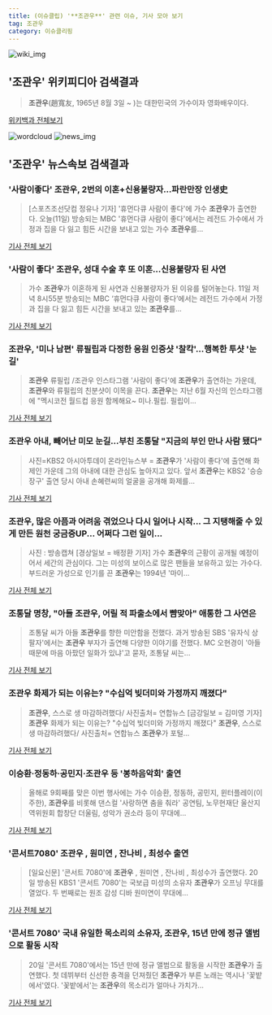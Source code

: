 ```yaml
---
title: (이슈클립) '**조관우**' 관련 이슈, 기사 모아 보기
tag: 조관우
category: 이슈클리핑
---
```

![wiki_img](https://user-images.githubusercontent.com/42597476/44503234-41136a80-a6d0-11e8-9071-6fc6418eafe4.png)
## **'**조관우**'** 위키피디아 검색결과
>**조관우**(趙寬友, 1965년 8월 3일 ~ )는 대한민국의 가수이자 영화배우이다.

<a href="https://ko.wikipedia.org/wiki/조관우" target="_blank">위키백과 전체보기</a>

![wordcloud](https://s3.ap-northeast-2.amazonaws.com/lyrics101-wordcloud/2018-09-11-1536633344.png)
![news_img](https://user-images.githubusercontent.com/42597476/44507050-1206f400-a6e4-11e8-8d98-7ffbfebb353f.png)
## **'**조관우**'** 뉴스속보 검색결과
### '사람이좋다' **조관우**, 2번의 이혼+신용불량자…파란만장 인생史

>[스포츠조선닷컴 정유나 기자] '휴먼다큐 사람이 좋다'에 가수 **조관우**가 출연한다. 오늘(11일) 방송되는 MBC '휴먼다큐 사람이 좋다'에서는 레전드 가수에서 가정과 집을 다 잃고 힘든 시간을 보내고 있는 가수 **조관우**를...

<a href="http://sports.chosun.com/news/ntype.htm?id=201809120100087140006824&servicedate=20180911" target="_blank">기사 전체 보기</a>

### '사람이 좋다' **조관우**, 성대 수술 후 또 이혼…신용불량자 된 사연

>가수 **조관우**가 이혼하게 된 사연과 신용불량자가 된 이유를 털어놓는다. 11일 저녁 8시55분 방송되는 MBC ‘휴먼다큐 사람이 좋다’에서는 레전드 가수에서 가정과 집을 다 잃고 힘든 시간을 보내고 있는 **조관우**를...

<a href="http://news1.kr/articles/?3422908" target="_blank">기사 전체 보기</a>

### **조관우**, '미나 남편' 류필립과 다정한 응원 인증샷 '찰칵'…행복한 투샷 '눈길'

>**조관우** 류필립 /조관우 인스타그램  '사람이 좋다'에 **조관우**가 출연하는 가운데, **조관우**와 류필립의 친분샷이 이목을 끈다.  **조관우**는 지난 6월 자신의 인스타그램에 "멕시코전 월드컵 응원 함께해요~ 미나.필립. 필립이...

<a href="http://www.kyeongin.com/main/view.php?key=20180911001036176" target="_blank">기사 전체 보기</a>

### **조관우** 아내, 빼어난 미모 눈길…부친 조통달 "지금의 부인 만나 사람 됐다"

>사진=KBS2 아시아투데이 온라인뉴스부 = **조관우**가 '사람이 좋다'에 출연해 화제인 가운데 그의 아내에 대한 관심도 높아지고 있다. 앞서 **조관우**는 KBS2 '승승장구' 출연 당시 아내 손혜련씨의 얼굴을 공개해 화제를...

<a href="http://www.asiatoday.co.kr/view.php?key=20180911001103362" target="_blank">기사 전체 보기</a>

### **조관우**, 많은 아픔과 어려움 겪었으나 다시 일어나 시작... 그 지탱해줄 수 있게 만든 원천 궁금증UP... 어쩌다 그런 일이...

>사진 : 방송캡쳐 [경상일보 = 배정환 기자] 가수 **조관우**의 근황이 공개될 예정이어서 세간의 관심이다. 그는 미성의 보이스로 많은 팬들을 보유하고 있는 가수다. 부드러운 가성으로 인기를 끈 **조관우**는 1994년 '마이...

<a href="http://www.ksilbo.co.kr/news/articleView.html?idxno=659074" target="_blank">기사 전체 보기</a>

### 조통달 명창, "아들 **조관우**, 어릴 적 파출소에서 뺨맞아" 애통한 그 사연은

>조통달 씨가 아들 **조관우**를 향한 미안함을 전했다. 과거 방송된 SBS '유자식 상팔자'에서는 **조관우** 부자가 출연해 다양한 이야기를 전했다. MC 오현경이 '아들 때문에 마음 아팠던 일화가 있냐'고 묻자, 조통달 씨는...

<a href="http://www.topstarnews.net/news/articleView.html?idxno=479826" target="_blank">기사 전체 보기</a>

### **조관우** 화제가 되는 이유는? "수십억 빚더미와 가정까지 깨졌다"

>**조관우**, 스스로 생 마감하려했다/ 사진출처= 연합뉴스 [금강일보 = 김미영 기자] **조관우** 화제가 되는 이유는? "수십억 빚더미와 가정까지 깨졌다" **조관우**, 스스로 생 마감하려했다/ 사진출처= 연합뉴스  **조관우**가 포털...

<a href="http://www.ggilbo.com/news/articleView.html?idxno=544651" target="_blank">기사 전체 보기</a>

### 이승환·정동하·공민지·**조관우** 등 '봉하음악회' 출연

>올해로 9회째를 맞은 이번 행사에는 가수 이승환, 정동하, 공민지, 윈터플레이(이주한), **조관우**를 비롯해 댄스컬 '사랑하면 춤을 춰라' 공연팀, 노무현재단 울산지역위원회 합창단 더울림, 성악가 권소라 등이 무대에...

<a href="http://www.nocutnews.co.kr/news/5014300" target="_blank">기사 전체 보기</a>

### '콘서트7080' **조관우** , 원미연 , 잔나비 , 최성수 출연

>[일요신문] '콘서트 7080'에 **조관우** , 원미연 , 잔나비 , 최성수가 출연했다. 20일 방송된 KBS1 '콘서트 7080'는 국보급 미성의 소유자 **조관우**가 오프닝 무대를 열었다. 두 번째로는 원조 감성 디바 원미연이 무대에...

<a href="http://ilyo.co.kr/?ac=article_view&entry_id=304284" target="_blank">기사 전체 보기</a>

### '콘서트 7080' 국내 유일한 목소리의 소유자, **조관우**, 15년 만에 정규 앨범으로 활동 시작

>20일 '콘서트 7080'에서는 15년 만에 정규 앨범으로 활동을 시작한 **조관우**가 출연했다. 첫 데뷔부터 신선한 충격을 던져줬던 **조관우**가 부른 노래는 역시나 '꽃밭에서'였다. '꽃밭에서'는 **조관우**의 목소리가 얼마나 가치가...

<a href="http://www.topstarnews.net/news/articleView.html?idxno=450202" target="_blank">기사 전체 보기</a>



